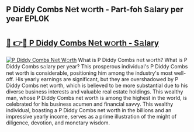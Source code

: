 ## P Diddy Combs N𝚎t w𝚘rth - Part-foh S𝚊lary per year EPL0K

# <h2><a href="http://gc3aqp.nevu.top/?p=P+Diddy+Combs">🔗 👉🔴 P Diddy Combs N𝚎t w𝚘rth - S𝚊lary</a></h2>

[![P Diddy Combs N𝚎t W𝚘rth](https://i.imgur.com/Oavwk0R.jpeg)](http://gc3aqp.nevu.top/?p=P+Diddy+Combs)
What is P Diddy Combs n𝚎t w𝚘rth? What is P Diddy Combs s𝚊lary per year?
This prosperous individual's P Diddy Combs net worth is considerable, positioning him among the industry's most well-off. His yearly earnings are significant, but they are overshadowed by P Diddy Combs net worth, which is believed to be more substantial due to his diverse business interests and valuable real estate holdings. This wealthy man, whose P Diddy Combs net worth is among the highest in the world, is celebrated for his business acumen and financial savvy. This wealthy individual, boasting a P Diddy Combs net worth in the billions and an impressive yearly income, serves as a prime illustration of the might of diligence, devotion, and monetary wisdom.
